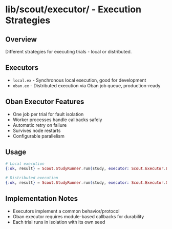# lib/scout/executor/ - Execution Strategies

## Overview
Different strategies for executing trials - local or distributed.

## Executors
- `local.ex` - Synchronous local execution, good for development
- `oban.ex` - Distributed execution via Oban job queue, production-ready

## Oban Executor Features
- One job per trial for fault isolation
- Worker processes handle callbacks safely
- Automatic retry on failure
- Survives node restarts
- Configurable parallelism

## Usage
```elixir
# Local execution
{:ok, result} = Scout.StudyRunner.run(study, executor: Scout.Executor.Local)

# Distributed execution
{:ok, result} = Scout.StudyRunner.run(study, executor: Scout.Executor.Oban)
```

## Implementation Notes
- Executors implement a common behavior/protocol
- Oban executor requires module-based callbacks for durability
- Each trial runs in isolation with its own seed